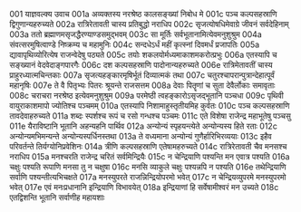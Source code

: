 001	याज्ञवल्क्य उवाच
001a	अव्यक्तस्य नरश्रेष्ठ कालसङ्ख्यां निबोध मे
001c	पञ्च कल्पसहस्राणि द्विगुणान्यहरुच्यते
002a	रात्रिरेतावती चास्य प्रतिबुद्धो नराधिप
002c	सृजत्योषधिमेवाग्रे जीवनं सर्वदेहिनाम्
003a	ततो ब्रह्माणमसृजद्धैरण्याण्डसमुद्भवम्
003c	सा मूर्तिः सर्वभूतानामित्येवमनुशुश्रुम
004a	संवत्सरमुषित्वाण्डे निष्क्रम्य च महामुनिः
004c	सन्दधेऽर्धं महीं कृत्स्नां दिवमर्धं प्रजापतिः
005a	द्यावापृथिव्योरित्येष राजन्वेदेषु पठ्यते
005c	तयोः शकलयोर्मध्यमाकाशमकरोत्प्रभुः
006a	एतस्यापि च सङ्ख्यानं वेदवेदाङ्गपारगैः
006c	दश कल्पसहस्राणि पादोनान्यहरुच्यते
006e	रात्रिमेतावतीं चास्य प्राहुरध्यात्मचिन्तकाः
007a	सृजत्यहङ्कारमृषिर्भूतं दिव्यात्मकं तथा
007c	चतुरश्चापरान्पुत्रान्देहात्पूर्वं महानृषिः
007e	ते वै पितृभ्यः पितरः श्रूयन्ते राजसत्तम
008a	देवाः पितॄणां च सुता देवैर्लोकाः समावृताः
008c	चराचरा नरश्रेष्ठ इत्येवमनुशुश्रुम
009a	परमेष्ठी त्वहङ्कारोऽसृजद्भूतानि पञ्चधा
009c	पृथिवी वायुराकाशमापो ज्योतिश्च पञ्चमम्
010a	एतस्यापि निशामाहुस्तृतीयमिह कुर्वतः
010c	पञ्च कल्पसहस्राणि तावदेवाहरुच्यते
011a	शब्दः स्पर्शश्च रूपं च रसो गन्धश्च पञ्चमः
011c	एते विशेषा राजेन्द्र महाभूतेषु पञ्चसु
011e	यैराविष्टानि भूतानि अहन्यहनि पार्थिव
012a	अन्योन्यं स्पृहयन्त्येते अन्योन्यस्य हिते रताः
012c	अन्योन्यमभिमन्यन्ते अन्योन्यस्पर्धिनस्तथा
013a	ते वध्यमाना अन्योन्यं गुणैर्हारिभिरव्ययाः
013c	इहैव परिवर्तन्ते तिर्यग्योनिप्रवेशिनः
014a	त्रीणि कल्पसहस्राणि एतेषामहरुच्यते
014c	रात्रिरेतावती चैव मनसश्च नराधिप
015a	मनश्चरति राजेन्द्र चरितं सर्वमिन्द्रियैः
015c	न चेन्द्रियाणि पश्यन्ति मन एवात्र पश्यति
016a	चक्षुः पश्यति रूपाणि मनसा तु न चक्षुषा
016c	मनसि व्याकुले चक्षुः पश्यन्नपि न पश्यति
016e	तथेन्द्रियाणि सर्वाणि पश्यन्तीत्यभिचक्षते
017a	मनस्युपरते राजन्निन्द्रियोपरमो भवेत्
017c	न चेन्द्रियव्युपरमे मनस्युपरमो भवेत्
017e	एवं मनःप्रधानानि इन्द्रियाणि विभावयेत्
018a	इन्द्रियाणां हि सर्वेषामीश्वरं मन उच्यते
018c	एतद्विशन्ति भूतानि सर्वाणीह महायशाः
